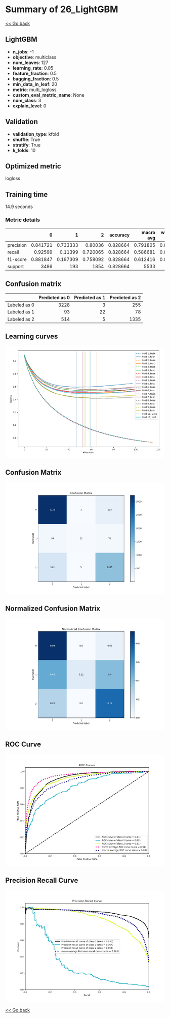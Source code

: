 # Summary of 26_LightGBM

[<< Go back](../README.md)


## LightGBM
- **n_jobs**: -1
- **objective**: multiclass
- **num_leaves**: 127
- **learning_rate**: 0.05
- **feature_fraction**: 0.5
- **bagging_fraction**: 0.5
- **min_data_in_leaf**: 20
- **metric**: multi_logloss
- **custom_eval_metric_name**: None
- **num_class**: 3
- **explain_level**: 0

## Validation
 - **validation_type**: kfold
 - **shuffle**: True
 - **stratify**: True
 - **k_folds**: 10

## Optimized metric
logloss

## Training time

14.9 seconds

### Metric details
|           |           0 |          1 |           2 |   accuracy |   macro avg |   weighted avg |   logloss |
|:----------|------------:|-----------:|------------:|-----------:|------------:|---------------:|----------:|
| precision |    0.841721 |   0.733333 |    0.80036  |   0.828664 |    0.791805 |       0.824081 |  0.451788 |
| recall    |    0.92599  |   0.11399  |    0.720065 |   0.828664 |    0.586681 |       0.828664 |  0.451788 |
| f1-score  |    0.881847 |   0.197309 |    0.758092 |   0.828664 |    0.612416 |       0.816501 |  0.451788 |
| support   | 3486        | 193        | 1854        |   0.828664 | 5533        |    5533        |  0.451788 |


## Confusion matrix
|              |   Predicted as 0 |   Predicted as 1 |   Predicted as 2 |
|:-------------|-----------------:|-----------------:|-----------------:|
| Labeled as 0 |             3228 |                3 |              255 |
| Labeled as 1 |               93 |               22 |               78 |
| Labeled as 2 |              514 |                5 |             1335 |

## Learning curves
![Learning curves](learning_curves.png)
## Confusion Matrix

![Confusion Matrix](confusion_matrix.png)


## Normalized Confusion Matrix

![Normalized Confusion Matrix](confusion_matrix_normalized.png)


## ROC Curve

![ROC Curve](roc_curve.png)


## Precision Recall Curve

![Precision Recall Curve](precision_recall_curve.png)



[<< Go back](../README.md)
